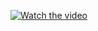 [![Watch the video](https://img.youtube.com/vi/M7FIvfx5J10/maxresdefault.jpg)](https://youtu.be/M7FIvfx5J10)
